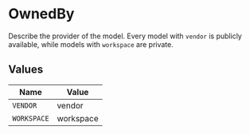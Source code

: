 # OwnedBy

Describe the provider of the model. Every model with `vendor` is publicly available, while models with `workspace` are private.


## Values

| Name        | Value       |
| ----------- | ----------- |
| `VENDOR`    | vendor      |
| `WORKSPACE` | workspace   |